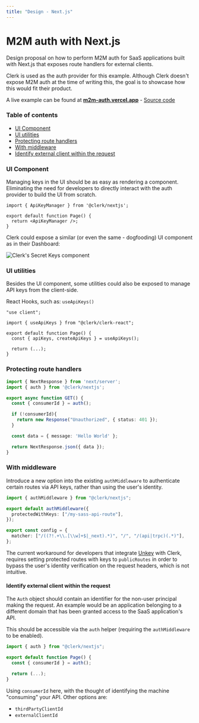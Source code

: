 ```yaml
---
title: "Design - Next.js"
---
```


# M2M auth with Next.js

Design proposal on how to perform M2M auth for SaaS applications built with Next.js that exposes route handlers for external clients.

Clerk is used as the auth provider for this example. Although Clerk doesn't expose M2M auth at the time of writing this, the goal is to showcase how this would fit their product.

A live example can be found at **[m2m-auth.vercel.app](https://m2m-auth.vercel.app/)** - [Source code](https://github.com/LauraBeatris/m2m-auth/tree/main/examples/m2m-auth-with-next)

### Table of contents

- [UI Component](#ui-component)
- [UI utilities](#ui-utilities)
- [Protecting route handlers](#protecting-route-handlers)
- [With middleware](#with-middleware)
- [Identify external client within the request](#identify-external-client-within-the-request)

### UI Component

Managing keys in the UI should be as easy as rendering a component. Eliminating the need for developers to directly interact with the auth provider to build the UI from scratch.

```tsx
import { ApiKeyManager } from '@clerk/nextjs';

export default function Page() {
  return <ApiKeyManager />;
}
```

Clerk could expose a similar (or even the same - dogfooding) UI component as in their Dashboard:

![Clerk's Secret Keys component](https://i.ibb.co/rt3gyk2/Clean-Shot-2024-04-08-at-12-14-43.png)

### UI utilities

Besides the UI component, some utilities could also be exposed to manage API keys from the client-side.

React Hooks, such as: `useApiKeys()`

```tsx
"use client";

import { useApiKeys } from "@clerk/clerk-react";

export default function Page() {
  const { apiKeys, createApiKeys } = useApiKeys();

  return (...);
}
```

### Protecting route handlers

```ts
import { NextResponse } from 'next/server';
import { auth } from '@clerk/nextjs';

export async function GET() {
  const { consumerId } = auth();

  if (!consumerId){
    return new Response("Unauthorized", { status: 401 });
  }

  const data = { message: 'Hello World' };

  return NextResponse.json({ data });
}
```

### With middleware

Introduce a new option into the existing `authMiddleware` to authenticate certain routes via API keys, rather than using the user's identity.

```ts
import { authMiddleware } from "@clerk/nextjs";

export default authMiddleware({
  protectedWithKeys: ["/my-sass-api-route"],
});

export const config = {
  matcher: ["/((?!.+\\.[\\w]+$|_next).*)", "/", "/(api|trpc)(.*)"],
};
```

The current workaround for developers that integrate [Unkey](https://unkey.dev) with Clerk, requires setting protected routes with keys to `publicRoutes` in order to bypass the user's identity verification on the request headers, which is not intuitive.

#### Identify external client within the request

The `Auth` object should contain an identifier for the non-user principal making the request. An example would be an application belonging to a different domain that has been granted access to the SaaS application's API.

This should be accessible via the `auth` helper (requiring the `authMiddleware` to be enabled).

```ts
import { auth } from "@clerk/nextjs";

export default function Page() {
  const { consumerId } = auth();

  return (...);
}
```

Using `consumerId` here, with the thought of identifying the machine "consuming" your API. Other options are:
- `thirdPartyClientId`
- `externalClientId`
